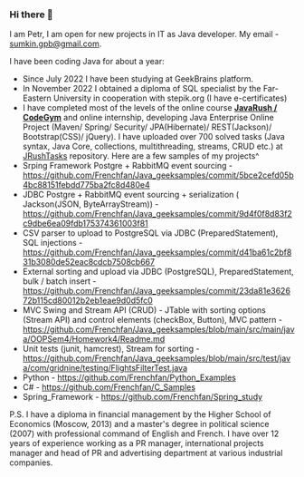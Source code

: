 ### Hi there 👋

I am Petr, I am open for new projects in IT as Java developer. My email - sumkin.gpb@gmail.com. 

I have been coding Java for about a year:

- Since July 2022 I have been studying at GeekBrains platform. 
- In November 2022 I obtained a diploma of SQL specialist by the Far-Eastern University in cooperation with stepik.org (I have e-certificates)
- I have completed most of the levels of the online course **[JavaRush / CodeGym](https://codegym.cc/)** and online internship, developing Java Enterprise Online Project (Maven/ Spring/ Security/ JPA(Hibernate)/ REST(Jackson)/ Bootstrap(CSS)/ jQuery). I have uploaded over 700 solved tasks (Java syntax, Java Core, collections, multithreading, streams, CRUD etc.) at [JRushTasks](https://github.com/Frenchfan/JRushTasks) repository.
Here are a few samples of my projects^
- Srping Framework Postgre + RabbitMQ event sourcing - https://github.com/Frenchfan/Java_geeksamples/commit/5bce2cefd05b4bc88151febdd775ba2fc8d480e4
- JDBC Postgre + RabbitMQ event sourcing + serialization ( Jackson(JSON, ByteArrayStream)) - https://github.com/Frenchfan/Java_geeksamples/commit/9d4f0f8d83f2c9dbe6ea09fdb175374361003f81
- CSV parser to upload to PostgreSQL via JDBC (PreparedStatement), SQL injections - https://github.com/Frenchfan/Java_geeksamples/commit/d41ba61c2bf831b3080de52eac8cdcb7508cb667
- External sorting and upload via JDBC (PostgreSQL), PreparedStatement, bulk / batch insert - https://github.com/Frenchfan/Java_geeksamples/commit/23da81e362672b115cd80012b2eb1eae9d0d5fc0
- MVC Swing and Stream API (CRUD) - JTable with sorting options (Stream API) and control elements (checkBox, Button), MVC pattern - https://github.com/Frenchfan/Java_geeksamples/blob/main/src/main/java/OOPSem4/Homework4/Readme.md
- Unit tests (junit, hamcrest), Stream for sorting - https://github.com/Frenchfan/Java_geeksamples/blob/main/src/test/java/com/gridnine/testing/FlightsFilterTest.java
- Python - https://github.com/Frenchfan/Python_Examples
- C# - https://github.com/Frenchfan/C_Samples
- Spring_Framework - https://github.com/Frenchfan/Spring_study

P.S. I have a diploma in financial management by the Higher School of Economics (Moscow, 2013) and a master's degree in political science (2007) with professional command of English and French. I have over 12 years of experience working as a PR manager, international projects manager and head of PR and advertising department at various industrial companies.  

<!--
**Frenchfan/Frenchfan** is a ✨ _special_ ✨ repository because its `README.md` (this file) appears on your GitHub profile.

Here are some ideas to get you started:

- 🔭 I’m currently working on ...
- 🌱 I’m currently learning ...
- 👯 I’m looking to collaborate on ...
- 🤔 I’m looking for help with ...
- 💬 Ask me about ...
- 📫 How to reach me: ...
- 😄 Pronouns: ...
- ⚡ Fun fact: ...
-->

